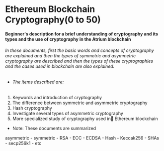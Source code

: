 # Ethereum Blockchain Cryptography(0 to 50)
#### Beginner's description for a brief understanding of cryptography and its types and the use of cryptography in the Atrium blockchain

###### In these documents, first the basic words and concepts of cryptography are explained and then the types of symmetric and asymmetric cryptography are described and then the types of these cryptographies and the cases used in blockchain are also explained.

* ###### The items described are:
1. Keywords and introduction of cryptography
2. The difference between symmetric and asymmetric cryptography
3. Hash cryptography
4. Investigate several types of asymmetric cryptography
5. More specialized study of cryptography used in ٍEthereum blockchain

* Note: These documents are summarized


asymmetric - symmetric - RSA - ECC - ECDSA - Hash - Keccak256 - SHAs - secp256k1 - etc
